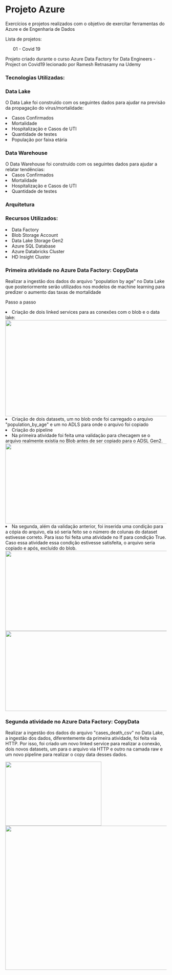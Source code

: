 <h1> Projeto Azure </h1>

<p> Exercícios e projetos realizados com o objetivo de exercitar ferramentas do Azure e de Engenharia de Dados </p>
<p> Lista de projetos: </p>
<ul> 01 - Covid 19 </ul>
<p> Projeto criado durante o curso Azure Data Factory for Data Engineers - Project on Covid19 lecionado por Ramesh Retnasamy na Udemy </p>
<h3>Tecnologias Utilizadas:</h3>

<h3> Data Lake </h3>

O Data Lake foi construído com os seguintes dados para ajudar na previsão da propagação do vírus/mortalidade:
<li>Casos Confirmados</li>
<li>Mortalidade</li>
<li>Hospitalização e Casos de UTI</li>
<li>Quantidade de testes</li>
<li>População por faixa etária</li>

<h3> Data Warehouse </h3>
O Data Warehouse foi construído com os seguintes dados para ajudar a relatar tendências:
<li>Casos Confirmados</li>
<li>Mortalidade</li>
<li>Hospitalização e Casos de UTI</li>
<li>Quantidade de testes</li>

<h3> Arquitetura </h3>

<h3>Recursos Utilizados:</h3>
<li>Data Factory</li>
<li>Blob Storage Account</li>
<li>Data Lake Storage Gen2</li>
<li>Azure SQL Database</li>
<li>Azure Databricks Cluster</li>
<li>HD Insight Cluster</li>

<h3>Primeira atividade no Azure Data Factory: CopyData</h3>
<p> Realizar a ingestão dos dados do arquivo "population by age" no Data Lake que posteriormente serão utilizados nos modelos de machine learning para predizer o aumento das taxas de mortalidade</p>
<p> Passo a passo </p>
<li> Criação de dois linked services para as conexões com o blob e o data lake: </li>

<img width="600" height="300" src= "https://user-images.githubusercontent.com/53180510/153931630-f3a08fae-cc59-4c48-8b86-823a2fd3f42f.png">


<li> Criação de dois datasets, um no blob onde foi carregado o arquivo "population_by_age" e um no ADLS para onde o arquivo foi copiado </li>
<li> Criação do pipeline</li>
<li>Na primeira atividade foi feita uma validação para checagem se o arquivo realmente existia no Blob antes de ser copiado para o ADSL Gen2.</li>

<img width="650" height="250" src= "https://user-images.githubusercontent.com/53180510/153932381-01cdefe8-0aa6-4d92-a82b-9d45cf1c1ea5.png">

<li>Na segunda, além da validação anterior, foi inserida uma condição para a cópia do arquivo, ela só seria feito se o número de colunas do dataset estivesse correto. Para isso foi feita uma atividade no If para condição True. Caso essa atividade essa condição estivesse satisfeita, o arquivo seria copiado e após, excluído do blob.</li>
  
<img width="600" height="250" src= "https://user-images.githubusercontent.com/53180510/153934018-581b65ce-1990-4a2e-865d-2f33bfce2e64.png">
<img width="600" height="250" src= "https://user-images.githubusercontent.com/53180510/153935208-29f64b8d-12f7-47d4-8591-d4cfc0db8316.png">


<h3>Segunda atividade no Azure Data Factory: CopyData</h3>
<p> Realizar a ingestão dos dados do arquivo "cases_death_csv" no Data Lake, a ingestão dos dados, diferentemente da primeira atividade, foi feita via HTTP. Por isso, foi criado um novo linked service para realizar a conexão, dois novos datasets, um para o arquivo via HTTP e outro na camada raw  e um novo pipeline para realizar o copy data desses dados.</p>
 
<img width="300" height="200" src= "https://user-images.githubusercontent.com/53180510/154516288-68efea7c-4cf1-4d76-a636-193bfd5762ce.png">

<img width="1200" height="450" src= "https://user-images.githubusercontent.com/53180510/154515623-14a42536-7c84-4dcc-8d3c-f26f78e06dc4.png">



  
